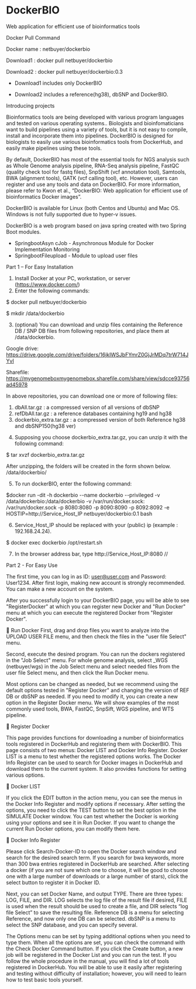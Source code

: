 # DockerBIO
Web application for efficient use of bioinformatics tools


Docker Pull Command

Docker name	: netbuyer/dockerbio

Download1	: docker pull netbuyer/dockerbio

Download2	: docker pull netbuyer/dockerbio:0.3

* Download1 includes only DockerBIO

* Download2 includes a reference(hg38), dbSNP and DockerBIO.



Introducing projects

Bioinformatics tools are being developed with various program languages and tested on various operating systems.. Biologists and bioinfomaticians want to build pipelines using a variety of tools, but it is not easy to compile, install and incorporate them into pipelines. DockerBIO is designed for biologists to easily use various bioinformatics tools from DockerHub, and easily make pipelines using these tools.

By default, DockerBIO has most of the essential tools for NGS analysis such as Whole Genome analysis pipeline, RNA-Seq analysis pipeline, FastQC (quality check tool for fastq files), SnpShift (vcf annotation tool), Samtools, BWA (alignment tools), GATK (vcf calling tool), etc. However, users can register and use any tools and data on DockerBIO. For more information, please refer to Kwon et al., “DockerBIO: Web application for efficient use of bioinformatics Docker images”.

DockerBIO is available for Linux (both Centos and Ubuntu) and Mac OS. Windows is not fully supported due to hyper-v issues.

DockerBIO is a web program based on java spring created with two Spring Boot modules.
-	SpringbootAsyn cJob - Asynchronous Module for Docker Implementation Monitoring
-	SpringbootFileupload - Module to upload user files



Part 1 – For Easy Installation
1.	Install Docker at your PC, workstation, or server (https://www.docker.com/)
2.	Enter the following commands:


  $ docker pull netbuyer/dockerbio
  
  $ mkdir /data/dockerbio


3.	(optional) You can download and unzip files containing the Reference DB / SNP DB files from following repositories, and place them at /data/dockerbio.

Google drive: https://drive.google.com/drive/folders/16jkIWSJbFYmrZ0GjJrMDq7trW714JYvI

Sharefile: https://mygenomeboxmygenomebox.sharefile.com/share/view/sdcce93756ad45978


In above repositories, you can download one or more of following files:

1) dbAll.tar.gz : a compressed version of all versions of dbSNP
2) refDbAll.tar.gz : a reference databases containing hg19 and hg38
3) dockerbio_extra.tar.gz : a compressed version of both Reference hg38 and dbSNP150(hg38 ver)

4.	Supposing you choose dockerbio_extra.tar.gz, you can unzip it with the following command:


  $ tar xvzf dockerbio_extra.tar.gz

After unzipping, the folders will be created in the form shown below.
/data/dockerbio/


5.	To run dockerBIO, enter the following command:


$docker run -dit -h dockerbio --name dockerbio --privileged -v /data/dockerbio:/data/dockerbio -v /var/run/docker.sock: /var/run/docker.sock -p 8080:8080 -p 8090:8090 -p 8092:8092 -e HOSTIP=http://Service_Host_IP netbuyer/dockerbio:0.1 bash


6.	Service_Host_IP should be replaced with your (public) ip (example : 192.168.24.24).


$ docker exec dockerbio /opt/restart.sh

7.	In the browser address bar, type http://Service_Host_IP:8080
//



Part 2 - For Easy Use

The first time, you can log in as ID: user@user.com and Password: User1234. After first login, making new account is strongly recommended. You can make a new account on the system.

After you successfully login to your DockerBIO page, you will be able to see "RegisterDocker" at which you can register new Docker and "Run Docker" menu at which you can execute the registered Docker from "Register Docker".

	Run Docker
First, drag and drop files you want to analyze into the UPLOAD USER FILE menu, and then check the files in the "user file Select" menu.

Second, execute the desired program. You can run the dockers registered in the "Job Select" menu. For whole genome analysis, select _WGS (netbuyer/wgs) in the Job Select menu and select needed files from the user file Select menu, and then click the Run Docker menu.

Most options can be changed as needed, but we recommend using the default options tested in "Register Docker" and changing the version of REF DB or dbSNP as needed. If you need to modify it, you can create a new option in the Register Docker menu. We will show examples of the most commonly used tools, BWA, FastQC, SnpSift, WGS pipeline, and WTS pipeline.


	Register Docker

This page provides functions for downloading a number of bioinformatics tools registered in DockerHub and registering them with DockerBIO. This page consists of two menus: Docker LIST and Docker Info Register. Docker LIST is a menu to test whether the registered options  works. The Docker Info Register can be used to search for Docker images in DockerHub and download them to the current system. It also provides functions for setting various options.

	Docker LIST

If you click the EDIT button in the action menu, you can see the menus in the Docker Info Register and modify options if necessary. After setting the options, you need to click the TEST button to set the best option in the SIMULATE Docker window. You can test whether the Docker is working using your options and see it in Run Docker. If you want to change the current Run Docker options, you can modify them here.


	Docker Info Register

Please click Search-Docker-ID to open the Docker search window and search for the desired search term. If you search for bwa keywords, more than 300 bwa entries registered in DockerHub are searched. After selecting a docker (if you are not sure which one to choose, it will be good to choose one with a large number of downloads or a large number of stars), click the select button to register it in Docker ID.

Next, you can set Docker Name, and output TYPE. There are three types: LOG, FILE, and DIR. LOG selects the log file of the result file if desired, FILE is used when the result should be used to create a file, and DIR selects “log file Select” to save the resulting file.
Reference DB is a menu for selecting Reference, and now only one DB can be selected.
dbSNP is a menu to select the SNP database, and you can specify several.

The Options menu can be set by typing additional options when you need to type them.
When all the options are set, you can check the command with the Check Docker Command button.
If you click the Create button, a new job will be registered in the Docker List and you can run the test.
If you follow the whole procedure in the manual, you will find a lot of tools registered in DockerHub. You will be able to use it easily after registering and testing without difficulty of installation; however, you will need to learn how to test basic tools yourself.
